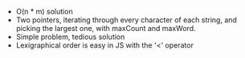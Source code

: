 * O(n * m) solution
* Two pointers, iterating through every character of each string, and picking the largest one, with maxCount and maxWord.
* Simple problem, tedious solution
* Lexigraphical order is easy in JS with the '<' operator